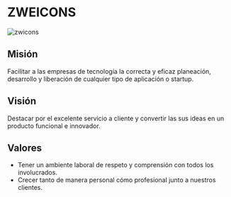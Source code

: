 # ZWEICONS
![zwicons](https://user-images.githubusercontent.com/65410762/219238539-3f5faf28-dba1-40a6-ac75-0d749566bbce.png)

## Misión
Facilitar a las empresas de tecnología la correcta y eficaz planeación, desarrollo y liberación de cualquier tipo de aplicación o startup.

## Visión
Destacar por el excelente servicio a cliente y convertir las sus ideas en un producto funcional e innovador.

## Valores
- Tener un ambiente laboral de respeto y comprensión con todos los involucrados.
- Crecer tanto de manera personal cómo profesional junto a nuestros clientes.
